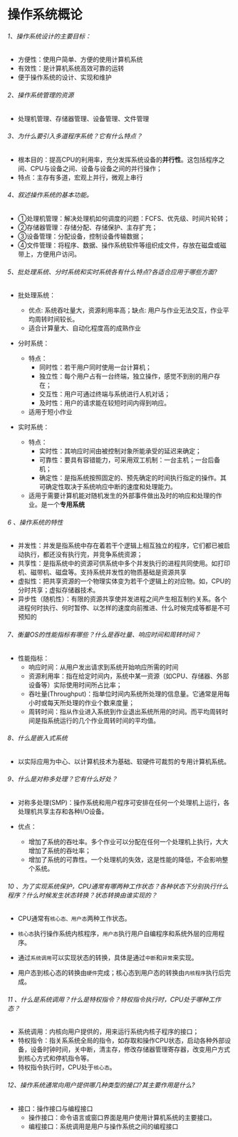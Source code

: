 # 操作系统概论

###### 1、操作系统设计的主要目标：

* 方便性：使用户简单、方便的使用计算机系统
* 有效性：是计算机系统高效可靠的运转
* 便于操作系统的设计、实现和维护



###### 2、操作系统管理的资源

* 处理机管理、存储器管理、设备管理、文件管理



###### 3、为什么要引入多道程序系统？它有什么特点？

* 根本目的：提高CPU的利用率，充分发挥系统设备的**并行性**。这包括程序之间、CPU与设备之间、设备与设备之间的并行操作；
* 特点：主存有多道，宏观上并行，微观上串行



###### 4、叙述操作系统的基本功能。

* ①处理机管理：解决处理机如何调度的问题：FCFS、优先级、时间片轮转；
* ②存储器管理：存储分配、存储保护、主存扩充；
* ③设备管理：分配设备，控制设备传输数据；
* ④文件管理：将程序、数据、操作系统软件等组织成文件，存放在磁盘或磁带上，方便用户访问。



###### 5、批处理系统、分时系统和实时系统各有什么特点?各适合应用于哪些方面?

* 批处理系统：
  * 优点: 系统吞吐量大，资源利用率高；缺点: 用户与作业无法交互，作业平均周转时间较长。
  * 适合计算量大、自动化程度高的成熟作业

* 分时系统： 
  * 特点：
    * 同时性：若干用户同时使用一台计算机；
    * 独立性：每个用户占有一台终端，独立操作，感觉不到别的用户存在；
    * 交互性：用户可通过终端与系统进行人机对话；
    * 及时性：用户的请求能在较短时间内得到响应。
  * 适用于短小作业

* 实时系统：
  * 特点：
    * 实时性：其响应时间由被控制对象所能承受的延迟来确定；
    * 可靠性：要具有容错能力，可采用双工机制：一台主机；一台后备机；
    * 确定性：是指系统按照固定的、预先确定的时间执行指定的操作。其可确定性取决于系统响应中断的速度和处理能力。
  * 适用于需要计算机能对随机发生的外部事件做出及时的响应和处理的作业。是一个**专用系统**



###### 6 、操作系统的特性

* 并发性：并发是指系统中存在着若干个逻辑上相互独立的程序，它们都已被启动执行，都还没有执行完，并竞争系统资源；
* 共享性：是指系统中的资源可供系统中多个并发执行的进程共同使用。如打印机、磁带机、磁盘等。支持系统并发性的物质基础是资源共享
* 虚拟性：把共享资源的一个物理实体变为若干个逻辑上的对应物。如，CPU的分时共享；虚拟存储器技术。
* 异步性（随机性）：有限的资源共享使并发进程之间产生相互制约关系。各个进程何时执行、何时暂停、以怎样的速度向前推进、什么时候完成等都是不可预知的



###### 7、衡量OS的性能指标有哪些？什么是吞吐量、响应时间和周转时间？ 

* 性能指标：
  * 响应时间：从用户发出请求到系统开始响应所需的时间
  * 资源利用率：指在给定时间内，系统中某一资源（如CPU、存储器、外部设备等）实际使用时间所占比率；
  * 吞吐量(Throughput)：指单位时间内系统所处理的信息量。它通常是用每小时或每天所处理的作业个数来度量；
  * 周转时间：指从作业进入系统到作业退出系统所用的时间。而平均周转时间是指系统运行的几个作业周转时间的平均值。



###### 8、什么是嵌入式系统

* 以实际应用为中心、以计算机技术为基础、软硬件可裁剪的专用计算机系统。



###### 9、什么是对称多处理？它有什么好处？

* 对称多处理(SMP)：操作系统和用户程序可安排在任何一个处理机上运行，各处理机共享主存和各种I/O设备。

* 优点：
  * 增加了系统的吞吐率。多个作业可以分配在任何一个处理机上执行，大大增加了系统的吞吐率；
  * 增加了系统的可靠性。一个处理机的失效，这是性能的降低，不会影响整个系统。



###### 10 、为了实现系统保护，CPU通常有哪两种工作状态？各种状态下分别执行什么程序？什么时候发生状态转换？状态转换由谁实现的？

* CPU通常有``核心态、用户态``两种工作状态。

* `核心态`执行操作系统内核程序，``用户态``执行用户自编程序和系统外层的应用程序。

* 通过``系统调用``可以实现状态的转换，具体是通过``中断``和``异常``来实现。

* 用户态到核心态的转换由``硬件``完成；核心态到用户态的转换由``内核程序``执行后完成。



###### 11 、什么是系统调用？什么是特权指令？特权指令执行时，CPU处于哪种工作态？

* 系统调用：内核向用户提供的，用来运行系统内核子程序的接口；
* 特权指令：指关系系统全局的指令，如存取和操作CPU状态，启动各种外部设备，设备时钟时间，关中断，清主存，修改存储器管理寄存器，改变用户方式到核心方式和停机指令等。
* 特权指令执行时，CPU处于``核心态``。



###### 12、操作系统通常向用户提供哪几种类型的接口?其主要作用是什么? 

* 接口：操作接口与编程接口
  * 操作接口：命令语言或窗口界面是用户使用计算机系统的主要接口。
  * 编程接口：系统调用是用户与操作系统之间的编程接口

 